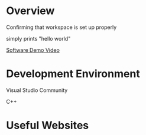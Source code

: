 # Overview

Confirming that workspace is set up properly

simply prints "hello world"

[Software Demo Video](https://www.loom.com/share/b27debd7baf74b099ce757222fe8ec0d)

# Development Environment

Visual Studio Community

C++

# Useful Websites
